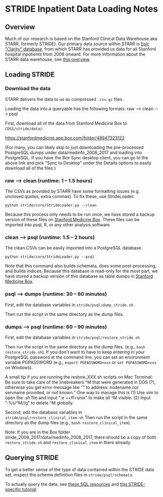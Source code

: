 # STRIDE Inpatient Data Loading Notes

## Overview
Much of our research is based on the Stanford Clinical Data Warehouse
aka STARR, formerly STRIDE). Our primary data source within STARR is
[Epic "Clarity" database](https://www.med.upenn.edu/dac/epic-clarity-data-warehousing.html),
from which STARR has provided us data for all Stanford hospital _inpatients_
from 2008 onward. For more information about the STARR data warehouse, see [this overview](https://med.stanford.edu/researchit/services/clinical-data-warehouse.html).

## Loading STRIDE

### Download the data

STARR delivers the data to us as compressed `.csv.gz` files.

Loading the data into a queryable has the following formats:
raw --> clean --> psql

First, download all of the data from Stanford Medicine Box to
`CDSS/stride/data/`:

https://stanfordmedicine.app.box.com/folder/48947323122

(For many, you can likely skip to just downloading the pre-processed PostgreSQL dumps under data/medinfo_2008_2017 and loading into PostgreSQL.
If you have the Box Sync desktop client, you can go to the above link and pick "Sync to Desktop" under the Details options to easily download all of the files.)

### raw --> clean (runtime: 1 – 1.5 hours)

The CSVs as provided by STARR have some formatting issues
(e.g. unclosed quotes, extra commas). To fix these, use StrideLoader.

`python stride/core/StrideLoader.py --clean`

Because this process only needs to be run once, we have stored a backup
version of these files on
[Stanford Medicine Box](https://stanfordmedicine.app.box.com/folder/49709022468). These files can be imported into psql, R, or any other analysis software.

### clean --> psql (runtime: 1.5 – 2 hours)

The clean CSVs can be easily imported into a PostgreSQL database.

`python stride/core/StrideLoader.py --psql`

Note that this command also builds schemata, does some post-processing, and
builds indices. Because this database is read-only for the most part, we have
stored a backup version of this database as table dumps in
[Stanford Medicine Box](https://stanfordmedicine.app.box.com/folder/50484084132).

### psql --> dumps (runtime: 30 – 60 minutes)

First, edit the database variables in `stride/psql/dump_stride.sh`.

Then run the script in the same directory as the dump files.

### dumps --> psql (runtime: 60 – 90 minutes)

First, edit the database variables in `stride/psql/restore_stride.sh`

Then run the script in the same directory as the dump files. (e.g., `bash restore_stride.sh`).
If you don't want to have to keep entering in your PostgreSQL password at the command line, you can set an environment variable PGPASSWORD (e.g., `export PGPASSWORD=xxx` or `set PGPASSWORD=xxx` on Windows).

A small tip if you are running the restore_XXX.sh scripts on Mac Terminal: Be sure to take care of the linebreakers ^M that were generated in DOS (?), otherwise you get error message like "" to address: nodename nor servname provided, or not known."
One way to manage this is (1) Use vim to open the .sh file and input ":e ++ff=unix" to make all ^M visible. (2) Input ":%s/^M//g" to delete ^M globally.

Second, edit the database variables in `stride/psql/restore_clinical_item.sh`
Then run the script in the same directory as the dump files (e.g., `bash restore_clinical_item`).

Note: If you are in the Box folder stride_2008_2017/data/medinfo_2008_2017, there should be a copy of both `restore_stride.sh` and `restore_clinical_item` in there already.

## Querying STRIDE

To get a better sense of the type of data contained within the STRIDE
data set, inspect the schema definition files in `stride/psql/schemata`.

To actually query the data, see [these SQL resources](https://github.com/HealthRex/CDSS/wiki/STRIDE-Database#postgresql)
and [this STRIDE-specific tutorial](https://github.com/HealthRex/CDSS/wiki/STRIDE-SQL-Tutorial).
